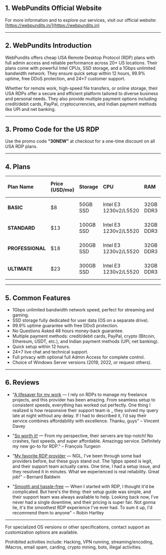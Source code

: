 
## 1. WebPundits Official Website

For more information and to explore our services, visit our official website: [https://webpundits.in/](https://webpundits.in)

***

## 2. WebPundits Introduction

WebPundits offers cheap USA Remote Desktop Protocol (RDP) plans with full admin access and reliable performance across 20+ US locations. Their plans come with powerful Intel CPUs, SSD storage, and a 1Gbps unlimited bandwidth network. They ensure quick setup within 12 hours, 99.9% uptime, free DDoS protection, and 24×7 customer support.

Whether for remote work, high-speed file transfers, or online storage, their USA RDPs offer a secure and efficient platform tailored to diverse business and personal needs. They also provide multiple payment options including credit/debit cards, PayPal, cryptocurrencies, and Indian payment methods like UPI and net banking.

***

## 3. Promo Code for the US RDP

Use the promo code **“30NEW”** at checkout for a one-time discount on all USA RDP plans.

***

## 4. Plans

| Plan Name | Price (USD/mo) | Storage | CPU | RAM | Bandwidth | OS Options | Locations | Admin VPS Addon | Order Link |
| :-- | :-- | :-- | :-- | :-- | :-- | :-- | :-- | :-- | :-- |
| **BASIC** | \$8 | 50GB SSD | Intel E3 1230v2/L5520 | 32GB DDR3 | 1Gbps (Unlimited) | Win Server 2019/22 | 20+ US cities | \$10 (Extra) | [Order BASIC](https://webpundits.in/clients/cart.php?gid=8) |
| **STANDARD** | \$13 | 100GB SSD | Intel E3 1230v2/L5520 | 32GB DDR3 | 1Gbps (Unlimited) | Win Server 2019/22 | 20+ US cities | \$10 (Extra) | [Order STANDARD](https://webpundits.in/clients/cart.php?a=add&pid=31) |
| **PROFESSIONAL** | \$18 | 200GB SSD | Intel E3 1230v2/L5520 | 32GB DDR3 | 1Gbps (Unlimited) | Win Server 2019/22 | 20+ US cities | \$10 (Extra) | [Order PROFESSIONAL](https://webpundits.in/clients/cart.php?a=add&pid=32) |
| **ULTIMATE** | \$23 | 300GB SSD | Intel E3 1230v2/L5520 | 32GB DDR3 | 1Gbps (Unlimited) | Win Server 2019/22 | 20+ US cities | \$10 (Extra) | [Order ULTIMATE](https://webpundits.in/clients/cart.php?gid=33) |

***

## 5. Common Features

- 1Gbps unlimited bandwidth network speed, perfect for streaming and gaming.
- SSD storage fully dedicated for user data (OS on a separate drive).
- 99.9% uptime guarantee with free DDoS protection.
- No Questions Asked 48 hours money-back guarantee.
- Multiple payment methods: credit/debit cards, PayPal, crypto (Bitcoin, Ethereum, USDT, etc.), and Indian payment methods (UPI, net banking).
- Quick setup within 12 hours.
- 24×7 live chat and technical support.
- Full privacy with optional full Admin Access for complete control.
- Choice of Windows Server versions (2019, 2022, or request others).

***

## 6. Reviews

- "[A lifesaver for my work](https://www.trustpilot.com/reviews/678a6ff119690a9095b356fd) — I rely on RDPs to manage my freelance projects, and this provider has been amazing. From seamless setup to consistent speeds, everything has worked out perfectly. One thing I realized is how responsive their support team is _ they solved my query late at night without any delay. If I had to described it, I'd say their service combines affordability with excellence. Thanku, guys" – Vincent Davey

- "[So worth it!](https://www.trustpilot.com/reviews/679911227fb227919861bfbb) — From my perspective, their servers are top-notch! No crashes, fast speeds, and super affordable. Amazingg service. Definitely my new go-to for RDP." – François Turgeon

- "[My favorite RDP provider](https://www.trustpilot.com/reviews/6798baa9615aa14b4ee3b822) — NGL, I've been through some bad providers before, but these guys stand out. The 1gbps speed is legit, and their support team actually cares. One time, I had a setup issue, and they resolved it in minutes. What we experienced is real reliability. Great job!" – Bernard Baldwin

- "[Smooth and hassle-free](https://www.trustpilot.com/reviews/6795331893e1bcf5515d1bd8) — When I started with RDP, I thought it'd be complicated. But here's the thing: their setup guide was simple, and their support team was always available to help. Looking back now, I've never had a single downtime, and their pricing is super fair. Not gonna lie, it's the smoothest RDP experience I've ever had. To sum it up, I'd recommend them to anyone" – Robin Hartley
  
***

For specialized OS versions or other specifications, contact support as customization options are available.

Prohibited activities include:
Hacking, VPN running, streaming/encoding, iMacros, email spam, carding, crypto mining, bots, illegal activities.
